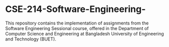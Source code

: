 # CSE-214-Software-Engineering-
This repository contains the implementation of assignments from the Software Engineering Sessional course, offered in the Department of Computer Science and Engineering at Bangladesh University of Engineering and Technology (BUET). 
